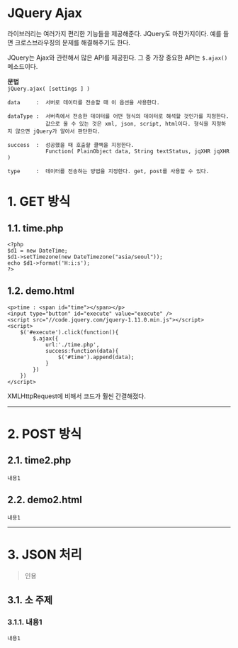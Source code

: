 JQuery Ajax
=======================
라이브러리는 여러가지 편리한 기능들을 제공해준다. 
JQuery도 마찬가지이다. 예를 들면 크로스브라우징의 문제를 해결해주기도 한다.

JQuery는 Ajax와 관련해서 많은 API를 제공한다.
그 중 가장 중요한 API는 ```$.ajax()```메소드이다.    
  
**문법**  
```jQuery.ajax( [settings ] )```
```
data     :  서버로 데이터를 전송할 때 이 옵션을 사용한다.  

dataType :  서버측에서 전송한 데이터를 어떤 형식의 데이터로 해석할 것인가를 지정한다.   
            값으로 올 수 있는 것은 xml, json, script, html이다. 형식을 지정하지 않으면 jQuery가 알아서 판단한다.

success  :  성공했을 때 호출할 콜백을 지정한다.
            Function( PlainObject data, String textStatus, jqXHR jqXHR )

type     :  데이터를 전송하는 방법을 지정한다. get, post를 사용할 수 있다.
```
# 1. GET 방식
## 1.1. time.php
```
<?php
$d1 = new DateTime;
$d1->setTimezone(new DateTimezone("asia/seoul"));
echo $d1->format('H:i:s');
?>
```
## 1.2. demo.html
```
<p>time : <span id="time"></span></p>
<input type="button" id="execute" value="execute" />
<script src="//code.jquery.com/jquery-1.11.0.min.js"></script>
<script>
    $('#execute').click(function(){
        $.ajax({
            url:'./time.php',
            success:function(data){
                $('#time').append(data);
            }
        })
    })
</script>
```
XMLHttpRequest에 비해서 코드가 훨씬 간결해졌다. 

***
# 2. POST 방식
## 2.1. time2.php
```
내용1
```   

## 2.2. demo2.html
```
내용1
```   

***
# 3. JSON 처리
> 인용
## 3.1. 소 주제
### 3.1.1. 내용1
```
내용1
```
